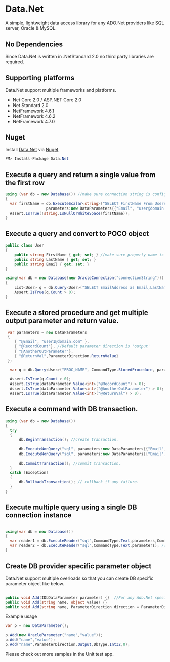 # Data.Net
A simple, lightweight data access library for any ADO.Net providers like SQL server, Oracle &amp; MySQL.

## No Dependencies
Since Data.Net is written in .NetStandard 2.0 no third party libraries are required. 

## Supporting platforms
Data.Net support multiple frameworks and platforms.

*  Net Core 2.0 / ASP.NET Core 2.0
*  Net Standard 2.0
*  NetFramework 4.6.1
*  NetFramework 4.6.2
*  NetFramework 4.7.0

## Nuget
Install [Data.Net](https://www.nuget.org/packages/Data.Net/) via [Nuget](https://www.nuget.org/packages/Data.Net/)
```csharp
PM> Install-Package Data.Net
```

Execute a query and return a single value from the first row
-----------------------------------------
```csharp
using (var db = new Database()) //make sure connection string is configured in the config file with <connectionStrings><clear/><add../></connectionStrings>
{
  var firstName = db.ExecuteScalar<string>("SELECT FirstName From Users_Test Where Email = @Email",
                  parameters:new DataParameters{{"Email", "user@domain.com" } });
  Assert.IsTrue(!string.IsNullOrWhiteSpace(firstName));
}
```
Execute a query and convert to POCO object
-----------------------------------------
```csharp
public class User
{
    public string FirstName { get; set; } //make sure property name is same as table column name, otherwise use alias in sql query.
    public string LastName { get; set; }
    public string Email { get; set; }
}

using(var db = new Database(new OracleConnection("connectionString")))
{
    List<User> q = db.Query<User>("SELECT EmailAddress as Email,LastName FROM Users_Test");
    Assert.IsTrue(q.Count > 0);
}

```
Execute a stored procedure and get multiple output parameter and return value.
-----------------------------------------
```csharp
 var parameters = new DataParameters
 {
    { "@Email", "user1@domain.com" },
    { "@RecordCount"}, //Default parameter direction is 'output'
    { "@AnotherOutParameter"},
    { "@ReturnVal",ParameterDirection.ReturnValue}
 };

  var q = db.Query<User>("PROC_NAME", CommandType.StoredProcedure, parameters);
  
  Assert.IsTrue(q.Count > 0);
  Assert.IsTrue(dataParameter.Value<int>("@RecordCount") > 0);
  Assert.IsTrue(dataParameter.Value<int>("@AnotherOutParameter") > 0);
  Assert.IsTrue(dataParameter.Value<int>("@ReturnVal") > 0);

```
Execute a command with DB transaction.
----------------------------------
```csharp
using (var db = new Database())
{
  try
  {
      db.BeginTransaction(); //create transaction.
    
      db.ExecuteNonQuery("sql", parameters:new DataParameters{{"Email", "user@domain.com" } });
      db.ExecuteNonQuery("sql", parameters:new DataParameters{{"Email", "user@domain.com" } });
      
      db.CommitTransaction(); //commit transaction.
  }
  catch (Exception)
  {
      db.RollbackTransaction(); // rollback if any failure. 
  }
}
```

Execute multiple query using a single DB connection instance
-------------------------------------
```csharp

using(var db = new Database())
{
  var reader1 = db.ExecuteReader("sql",CommandType.Text,parameters,CommandBehavior.Default);
  var reader2 = db.ExecuteReader("sql",CommandType.Text,parameters); //default behaviour is close connection
}

```
Create DB provider specific parameter object
-----------------------------
Data.Net support multiple overloads so that you can create DB specific parameter object like below.
```csharp

public void Add(IDbDataParameter parameter) {}  //For any Ado.Net specific provider
public void Add(string name, object value) {}
public void Add(string name, ParameterDirection direction = ParameterDirection.Output,DbType dbType = DbType.Int32, int size = 0) {}

```
Example usage

```csharp
var p = new DataParameter();

p.Add(new OracleParameter("name","value"));
p.Add("name","value");
p.Add("name",ParameterDirection.Output,DbType.Int32,0);

```

Please check out more samples in the Unit test app.
